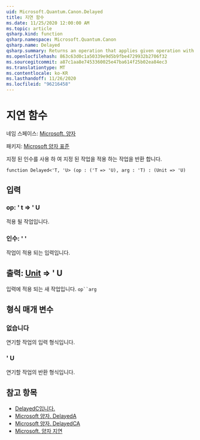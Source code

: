 ```yaml
---
uid: Microsoft.Quantum.Canon.Delayed
title: 지연 함수
ms.date: 11/25/2020 12:00:00 AM
ms.topic: article
qsharp.kind: function
qsharp.namespace: Microsoft.Quantum.Canon
qsharp.name: Delayed
qsharp.summary: Returns an operation that applies given operation with given argument.
ms.openlocfilehash: 863c63d0c1a50339e9d5b9fbe4729932b2706f32
ms.sourcegitcommit: a87c1aa8e7453360025e47ba614f25b02ea84ec3
ms.translationtype: MT
ms.contentlocale: ko-KR
ms.lasthandoff: 11/26/2020
ms.locfileid: "96216458"
---
```

# <a name="delayed-function"></a>지연 함수

네임 스페이스: [Microsoft. 양자](xref:Microsoft.Quantum.Canon)

패키지: [Microsoft 양자 표준](https://nuget.org/packages/Microsoft.Quantum.Standard)


지정 된 인수를 사용 하 여 지정 된 작업을 적용 하는 작업을 반환 합니다.

```qsharp
function Delayed<'T, 'U> (op : ('T => 'U), arg : 'T) : (Unit => 'U)
```


## <a name="input"></a>입력

### <a name="op--t--u"></a>op: ' t => ' U 

적용 될 작업입니다.


### <a name="arg--t"></a>인수: ' '

작업이 적용 되는 입력입니다.



## <a name="output--unit--u"></a>출력: [Unit](xref:microsoft.quantum.lang-ref.unit) => ' U 

입력에 적용 되는 새 작업입니다. `op``arg`

## <a name="type-parameters"></a>형식 매개 변수

### <a name="t"></a>없습니다

연기할 작업의 입력 형식입니다.
### <a name="u"></a>' U

연기할 작업의 반환 형식입니다.

## <a name="see-also"></a>참고 항목

- [DelayedC입니다.](xref:Microsoft.Quantum.Canon.DelayedC)
- [Microsoft 양자. DelayedA](xref:Microsoft.Quantum.Canon.DelayedA)
- [Microsoft 양자. DelayedCA](xref:Microsoft.Quantum.Canon.DelayedCA)
- [Microsoft. 양자 지연](xref:Microsoft.Quantum.Canon.Delay)